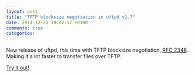 ```yaml
---
layout: post
title: "TFTP blocksize negotiation in uftpd v1.7"
date: 2014-12-21 19:42:17 +0100
comments: true
categories: 
---
```


New release of uftpd, this time with TFTP blocksize negotiation,
[RFC 2348](http://tools.ietf.org/html/rfc2348).  Making it a lot
faster to transfer files over TFTP.

[Try it out!](/uftpd.html)


